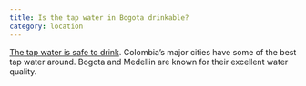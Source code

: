 ```yaml
---
title: Is the tap water in Bogota drinkable?
category: location
---
```


[The tap water is safe to drink](https://www.canyoudrinktapwaterin.com/Bogota-tap-water/). Colombia’s major cities have some of the best tap water around. Bogota and Medellin are known for their excellent water quality.